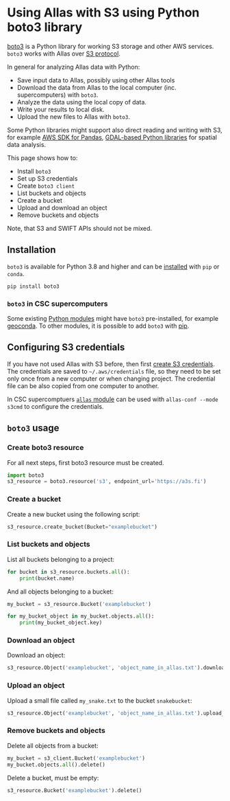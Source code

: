 # Using Allas with S3 using Python boto3 library

[boto3](https://boto3.amazonaws.com/v1/documentation/api/latest/index.html) is a Python library for working S3 storage and other AWS services. `boto3` works with Allas over [S3 protocol](../introduction.md#protocols). 

In general for analyzing Allas data with Python:
* Save input data to Allas, possibly using other Allas tools
* Download the data from Allas to the local computer (inc. supercomputers) with `boto3`.
* Analyze the data using the local copy of data.
* Write your results to local disk.
* Upload the new files to Allas with `boto3`.

Some Python libraries might support also direct reading and writing with S3, for example [AWS SDK for Pandas](https://aws-sdk-pandas.readthedocs.io/en/stable/), [GDAL-based Python libraries](https://github.com/csc-training/geocomputing/blob/master/python/allas/working_with_allas_from_Python_S3.py) for spatial data analysis.

This page shows how to:

* Install `boto3`
* Set up S3 credentials
* Create `boto3 client` 
* List buckets and objects 
* Create a bucket
* Upload and download an object 
* Remove buckets and objects 

Note, that S3 and SWIFT APIs should not be mixed.

## Installation

`boto3` is available for Python 3.8 and higher and can be [installed](https://boto3.amazonaws.com/v1/documentation/api/latest/guide/quickstart.html#installation) with `pip` or `conda`.

```
pip install boto3
```

### `boto3` in CSC supercomputers
Some existing [Python modules](../../../apps/python.md#using-science-area-specific-python-modules) might have `boto3` pre-installed, for example [geoconda](../../../apps/geoconda.md). 
To other modules, it is possible to add `boto3` with [pip](../../../apps/python.md#installing-python-packages-to-existing-modules).


## Configuring S3 credentials

If you have not used Allas with S3 before, then first [create S3 credentials](s3_client.md#getting-started-with-s3cmd). The credentials are saved to `~/.aws/credentials` file, so they need to be set only once from a new computer or when changing project. The credential file can be also copied from one computer to another.

In CSC supercomptuers [`allas` module](s3_client.md#configuring-s3-connection-in-supercomputers) can be used with `allas-conf --mode s3cmd` to configure the credentials.

## `boto3` usage

### Create boto3 resource
For all next steps, first boto3 resource must be created.

```python
import boto3
s3_resource = boto3.resource('s3', endpoint_url='https://a3s.fi')
```

### Create a bucket

Create a new bucket using the following script:

```python
s3_resource.create_bucket(Bucket="examplebucket")
```

### List buckets and objects

List all buckets belonging to a project:
```python
for bucket in s3_resource.buckets.all():
    print(bucket.name)
```

And all objects belonging to a bucket:
```python
my_bucket = s3_resource.Bucket('examplebucket')

for my_bucket_object in my_bucket.objects.all():
    print(my_bucket_object.key)

```

### Download an object

Download an object:
```python
s3_resource.Object('examplebucket', 'object_name_in_allas.txt').download_file('local_file.txt')
```

### Upload an object

Upload a small file called `my_snake.txt` to the bucket `snakebucket`:

```python
s3_resource.Object('examplebucket', 'object_name_in_allas.txt').upload_file('local_file.txt')
```

### Remove buckets and objects

Delete all objects from a bucket:

```python
my_bucket = s3_client.Bucket('examplebucket')
my_bucket.objects.all().delete()

```

Delete a bucket, must be empty:
```python
s3_resource.Bucket('examplebucket').delete()
```
